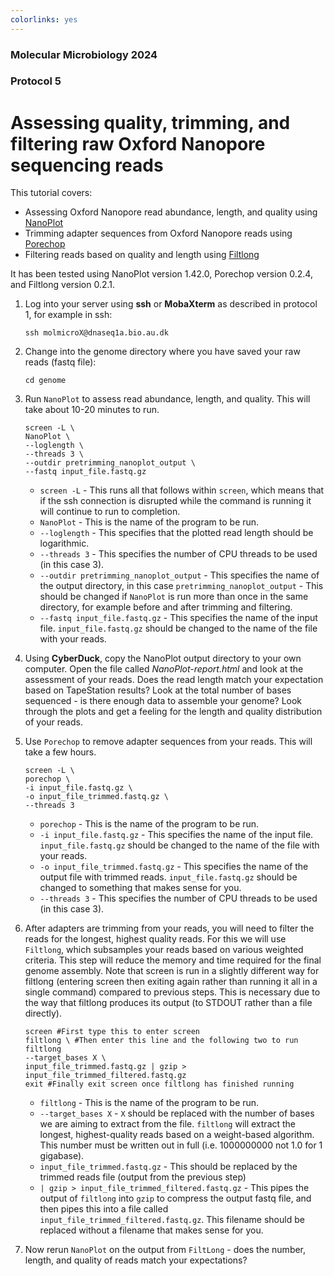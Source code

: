 ```yaml
---
colorlinks: yes
---
```


### Molecular Microbiology 2024
### Protocol 5
# Assessing quality, trimming, and filtering raw Oxford Nanopore sequencing reads

This tutorial covers:

* Assessing Oxford Nanopore read abundance, length, and quality using [NanoPlot](https://github.com/wdecoster/NanoPlot)
* Trimming adapter sequences from Oxford Nanopore reads using [Porechop](https://github.com/rrwick/Porechop)
* Filtering reads based on quality and length using [Filtlong](https://github.com/rrwick/Filtlong)

It has been tested using NanoPlot version 1.42.0, Porechop version 0.2.4, and Filtlong version 0.2.1.


1. Log into your server using **ssh** or **MobaXterm** as described in protocol 1, for example in ssh:

    ```
    ssh molmicroX@dnaseq1a.bio.au.dk
    ```

2. Change into the genome directory where you have saved your raw reads (fastq file):

    ```
    cd genome
    ```

3. Run `NanoPlot` to assess read abundance, length, and quality. This will take about 10-20 minutes to run.

    ```
    screen -L \
    NanoPlot \
    --loglength \
    --threads 3 \
    --outdir pretrimming_nanoplot_output \
    --fastq input_file.fastq.gz
    ```

    * `screen -L` - This runs all that follows within `screen`, which means that if the ssh connection is disrupted while the command is running it will continue to run to completion.
    * `NanoPlot` - This is the name of the program to be run.
    * `--loglength` - This specifies that the plotted read length should be logarithmic.
    * `--threads 3` - This specifies the number of CPU threads to be used (in this case 3).
    * `--outdir pretrimming_nanoplot_output` - This specifies the name of the output directory, in this case `pretrimming_nanoplot_output` - This should be changed if `NanoPlot` is run more than once in the same directory, for example before and after trimming and filtering.
    * `--fastq input_file.fastq.gz` - This specifies the name of the input file. `input_file.fastq.gz` should be changed to the name of the file with your reads.

4. Using **CyberDuck**, copy the NanoPlot output directory to your own computer. Open the file called *NanoPlot-report.html* and look at the assessment of your reads. Does the read length match your expectation based on TapeStation results? Look at the total number of bases sequenced - is there enough data to assemble your genome? Look through the plots and get a feeling for the length and quality distribution of your reads.

5. Use `Porechop` to remove adapter sequences from your reads. This will take a few hours.

    ```
    screen -L \
    porechop \
    -i input_file.fastq.gz \
    -o input_file_trimmed.fastq.gz \
    --threads 3
    ```

    * `porechop` - This is the name of the program to be run.
    * `-i input_file.fastq.gz` - This specifies the name of the input file. `input_file.fastq.gz` should be changed to the name of the file with your reads.
    * `-o input_file_trimmed.fastq.gz` - This specifies the name of the output file with trimmed reads. `input_file.fastq.gz` should be changed to something that makes sense for you.
    * `--threads 3` - This specifies the number of CPU threads to be used (in this case 3).

6. After adapters are trimming from your reads, you will need to filter the reads for the longest, highest quality reads. For this we will use `Filtlong`, which subsamples your reads based on various weighted criteria. This step will reduce the memory and time required for the final genome assembly. Note that screen is run in a slightly different way for filtlong (entering screen then exiting again rather than running it all in a single command) compared to previous steps. This is necessary due to the way that filtlong produces its output (to STDOUT rather than a file directly).

    ```
    screen #First type this to enter screen
    filtlong \ #Then enter this line and the following two to run filtlong
    --target_bases X \
    input_file_trimmed.fastq.gz | gzip > input_file_trimmed_filtered.fastq.gz
    exit #Finally exit screen once filtlong has finished running
    ```

    * `filtlong` - This is the name of the program to be run.
    * `--target_bases X` - `X` should be replaced with the number of bases we are aiming to extract from the file. `filtlong` will extract the longest, highest-quality reads based on a weight-based algorithm. This number must be written out in full (i.e. 1000000000 not 1.0 for 1 gigabase).
    * `input_file_trimmed.fastq.gz` - This should be replaced by the trimmed reads file (output from the previous step)
    * `| gzip > input_file_trimmed_filtered.fastq.gz` - This pipes the output of `filtlong` into `gzip` to compress the output fastq file, and then pipes this into a file called `input_file_trimmed_filtered.fastq.gz`. This filename should be replaced without a filename that makes sense for you.

7. Now rerun `NanoPlot` on the output from `FiltLong` - does the number, length, and quality of reads match your expectations?